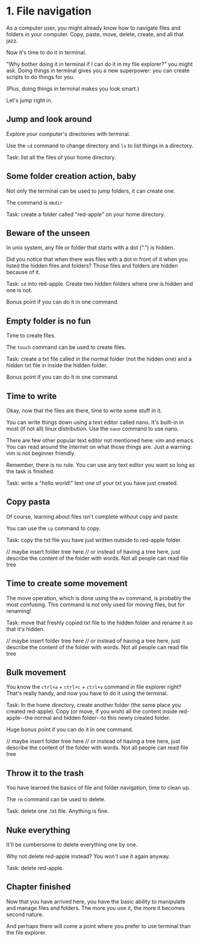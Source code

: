 # 1. File navigation

As a computer user, you might already know how to navigate files and folders in your computer. Copy, paste, move, delete, create, and all that jazz. 

Now it's time to do it in terminal.

"Why bother doing it in terminal if I can do it in my file explorer?" you might ask. Doing things in terminal gives you a new superpower: you can create scripts to do things for you.

(Plus, doing things in terminal makes you look smart.)

Let's jump right in.

## Jump and look around
Explore your computer's directories with terminal. 

Use the `cd` command to change directory and `ls` to list things in a directory.

Task: list all the files of your home directory.

## Some folder creation action, baby
Not only the terminal can be used to jump folders, it can create one.

The command is `mkdir`

Task: create a folder called "red-apple" on your home directory.

## Beware of the unseen
In unix system, any file or folder that starts with a dot (".") is hidden.

Did you notice that when there was files with a dot in front of it when you listed the hidden files and folders? Those files and folders are hidden because of it.

Task: `cd` into red-apple. Create two hidden folders where one is hidden and one is not.

Bonus point if you can do it in one command.

## Empty folder is no fun
Time to create files. 

The `touch` command can be used to create files.

Task: create a txt file called in the normal folder (not the hidden one) and a hidden txt file in inside the hidden folder.

Bonus point if you can do it in one command.

## Time to write
Okay, now that the files are there, time to write some stuff in it.

You can write things down using a text editor called nano. It's built-in in most (if not all) linux distribution. Use the `nano` command to use nano.

There are few other popular text editor not mentioned here: vim and emacs. You can read around the internet on what those things are. Just a warning: vim is not beginner friendly.

Remember, there is no rule. You can use any text editor you want so long as the task is finished.

Task: write a "hello world!" text one of your txt you have just created.

## Copy pasta
Of course, learning about files isn't complete without copy and paste.

You can use the `cp` command to copy.

Task: copy the txt file you have just written outside to red-apple folder.

// maybe insert folder tree here
// or instead of having a tree here, just describe the content of the folder with words. Not all people can read file tree

## Time to create some movement
The move operation, which is done using the `mv` command, is probably the most confusing. This command is not only used for moving files, but for renaming!

Task: move that freshly copied txt file to the hidden folder and rename it so that it's hidden.

// maybe insert folder tree here
// or instead of having a tree here, just describe the content of the folder with words. Not all people can read file tree

## Bulk movement
You know the `ctrl+a` + `ctrl+c` + `ctrl+v` command in file explorer right? That's really handy, and now you have to do it using the terminal.

Task: In the home directory, create another folder (the same place you created red-apple). Copy (or move, if you wish) all the content inside red-apple--the normal and hidden folder--to this newly created folder.

Huge bonus point if you can do it in one command.

// maybe insert folder tree here
// or instead of having a tree here, just describe the content of the folder with words. Not all people can read file tree

## Throw it to the trash
You have learned the basics of file and folder navigation, time to clean up.

The `rm` command can be used to delete.

Task: delete one .txt file. Anything is fine.

## Nuke everything
It'll be cumbersome to delete everything one by one. 

Why not delete red-apple instead? You won't use it again anyway.

Task: delete red-apple.

## Chapter finished
Now that you have arrived here, you have the basic ability to manipulate and manage files and folders. The more you use it, the more it becomes second nature.

And perhaps there will come a point where you prefer to use terminal than the file explorer.
